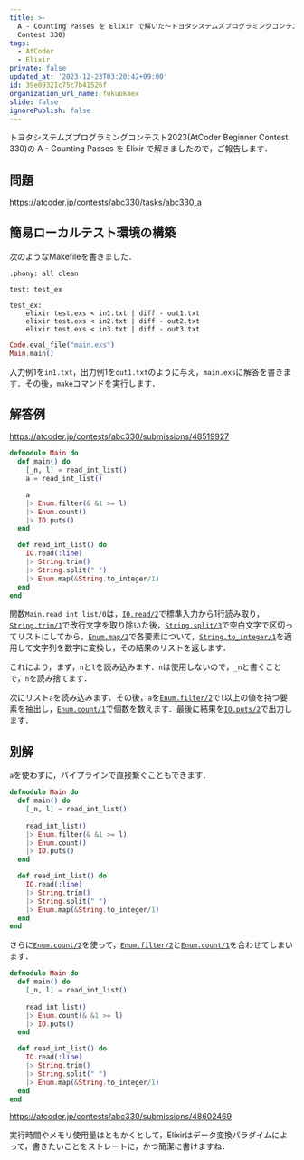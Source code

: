 ```yaml
---
title: >-
  A - Counting Passes を Elixir で解いた〜トヨタシステムズプログラミングコンテスト2023(AtCoder Beginner
  Contest 330)
tags:
  - AtCoder
  - Elixir
private: false
updated_at: '2023-12-23T03:20:42+09:00'
id: 39e09321c75c7b41526f
organization_url_name: fukuokaex
slide: false
ignorePublish: false
---
```

トヨタシステムズプログラミングコンテスト2023(AtCoder Beginner Contest 330)の A - Counting Passes を Elixir で解きましたので，ご報告します．

## 問題

https://atcoder.jp/contests/abc330/tasks/abc330_a

## 簡易ローカルテスト環境の構築

次のようなMakefileを書きました．

```make:Makefile
.phony: all clean

test: test_ex

test_ex:
	elixir test.exs < in1.txt | diff - out1.txt
	elixir test.exs < in2.txt | diff - out2.txt
	elixir test.exs < in3.txt | diff - out3.txt
```

```elixir:test.exs
Code.eval_file("main.exs")
Main.main()
```

入力例1を`in1.txt`，出力例1を`out1.txt`のように与え，`main.exs`に解答を書きます．その後，`make`コマンドを実行します．

## 解答例

https://atcoder.jp/contests/abc330/submissions/48519927

```elixir:main.exs
defmodule Main do
  def main() do
    [_n, l] = read_int_list()
    a = read_int_list()

    a
    |> Enum.filter(& &1 >= l)
    |> Enum.count()
    |> IO.puts()
  end

  def read_int_list() do
    IO.read(:line)
    |> String.trim()
    |> String.split(" ")
    |> Enum.map(&String.to_integer/1)
  end
end
```

関数`Main.read_int_list/0`は，[`IO.read/2`](https://hexdocs.pm/elixir/1.15.7/IO.html#read/2)で標準入力から1行読み取り，[`String.trim/1`](https://hexdocs.pm/elixir/1.12/String.html#trim/1)で改行文字を取り除いた後，[`String.split/3`](https://hexdocs.pm/elixir/1.12/String.html#split/3)で空白文字で区切ってリストにしてから，[`Enum.map/2`](https://hexdocs.pm/elixir/1.15.7/Enum.html#map/2)で各要素について，[`String.to_integer/1`](https://hexdocs.pm/elixir/1.12/String.html#to_integer/1)を適用して文字列を数字に変換し，その結果のリストを返します．

これにより，まず，`n`と`l`を読み込みます．`n`は使用しないので，`_n`と書くことで，`n`を読み捨てます．

次にリスト`a`を読み込みます．その後，`a`を[`Enum.filter/2`](https://hexdocs.pm/elixir/1.15.7/Enum.html#filter/2)で`l`以上の値を持つ要素を抽出し，[`Enum.count/1`](https://hexdocs.pm/elixir/1.15.7/Enum.html#count/1)で個数を数えます．最後に結果を[`IO.puts/2`](https://hexdocs.pm/elixir/1.15.7/IO.html#puts/2)で出力します．

## 別解

`a`を使わずに，パイプラインで直接繋ぐこともできます．

```elixir:main.exs
defmodule Main do
  def main() do
    [_n, l] = read_int_list()
  
    read_int_list()
    |> Enum.filter(& &1 >= l)
    |> Enum.count()
    |> IO.puts()
  end

  def read_int_list() do
    IO.read(:line)
    |> String.trim()
    |> String.split(" ")
    |> Enum.map(&String.to_integer/1)
  end
end
```

さらに[`Enum.count/2`](https://hexdocs.pm/elixir/1.15.7/Enum.html#count/2)を使って，[`Enum.filter/2`](https://hexdocs.pm/elixir/1.15.7/Enum.html#filter/2)と[`Enum.count/1`](https://hexdocs.pm/elixir/1.15.7/Enum.html#count/1)を合わせてしまいます．


```elixir:main.exs
defmodule Main do
  def main() do
    [_n, l] = read_int_list()
  
    read_int_list()
    |> Enum.count(& &1 >= l)
    |> IO.puts()
  end

  def read_int_list() do
    IO.read(:line)
    |> String.trim()
    |> String.split(" ")
    |> Enum.map(&String.to_integer/1)
  end
end
```

https://atcoder.jp/contests/abc330/submissions/48602469

実行時間やメモリ使用量はともかくとして，Elixirはデータ変換パラダイムによって，書きたいことをストレートに，かつ簡潔に書けますね．

